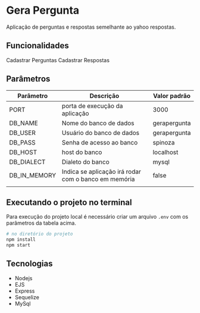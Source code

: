 # Gera Pergunta

Aplicação de perguntas e respostas semelhante ao yahoo respostas.

## Funcionalidades

Cadastrar Perguntas
Cadastrar Respostas

## Parâmetros

| Parâmetro    | Descrição                                            | Valor padrão |
| ------------ | ---------------------------------------------------- | ------------ |
| PORT         | porta de execução da aplicação                       | 3000         |
| DB_NAME      | Nome do banco de dados                               | gerapergunta |
| DB_USER      | Usuário do banco de dados                            | gerapergunta |
| DB_PASS      | Senha de acesso ao banco                             | spinoza      |
| DB_HOST      | host do banco                                        | localhost    |
| DB_DIALECT   | Dialeto do banco                                     | mysql        |
| DB_IN_MEMORY | Indica se aplicação irá rodar com o banco em memória | false        |
|              |                                                      |              |

## Executando o projeto no terminal

Para execução do projeto local é necessário criar um arquivo `.env` com os parâmetros da tabela acima.

```bash
# no diretório do projeto
npm install
npm start
```

## Tecnologias

- Nodejs
- EJS
- Express
- Sequelize
- MySql
